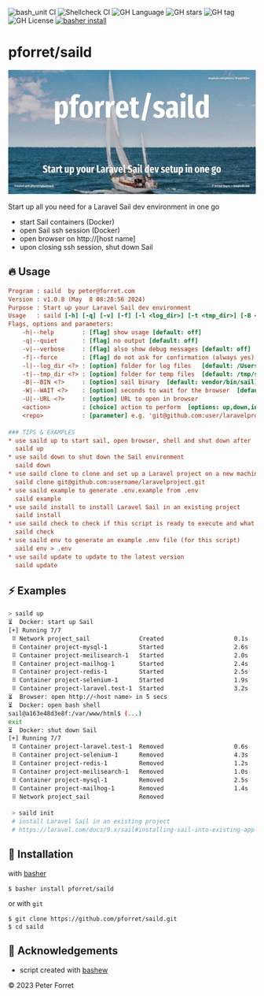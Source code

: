 ![bash_unit CI](https://github.com/pforret/saild/workflows/bash_unit%20CI/badge.svg)
![Shellcheck CI](https://github.com/pforret/saild/workflows/Shellcheck%20CI/badge.svg)
![GH Language](https://img.shields.io/github/languages/top/pforret/saild)
![GH stars](https://img.shields.io/github/stars/pforret/saild)
![GH tag](https://img.shields.io/github/v/tag/pforret/saild)
![GH License](https://img.shields.io/github/license/pforret/saild)
[![basher install](https://img.shields.io/badge/basher-install-white?logo=gnu-bash&style=flat)](https://www.basher.it/package/)

# pforret/saild

![](assets/saild.jpg)

Start up all you need for a Laravel Sail dev environment in one go
* start Sail containers (Docker)
* open Sail ssh session (Docker)
* open browser on http://[host name]
* upon closing ssh session, shut down Sail

## 🔥 Usage

```ini
Program : saild  by peter@forret.com
Version : v1.0.8 (May  8 08:28:56 2024)
Purpose : Start up your Laravel Sail dev environment
Usage   : saild [-h] [-q] [-v] [-f] [-l <log_dir>] [-t <tmp_dir>] [-B <BIN>] [-W <WAIT>] [-U <URL>] <action> <repo?>
Flags, options and parameters:
    -h|--help        : [flag] show usage [default: off]
    -q|--quiet       : [flag] no output [default: off]
    -v|--verbose     : [flag] also show debug messages [default: off]
    -f|--force       : [flag] do not ask for confirmation (always yes) [default: off]
    -l|--log_dir <?> : [option] folder for log files   [default: /Users/pforret/log/saild]
    -t|--tmp_dir <?> : [option] folder for temp files  [default: /tmp/saild]
    -B|--BIN <?>     : [option] sail binary  [default: vendor/bin/sail]
    -W|--WAIT <?>    : [option] seconds to wait for the browser  [default: 5]
    -U|--URL <?>     : [option] URL to open in browser
    <action>         : [choice] action to perform  [options: up,down,install,example,clone,check,env,update]
    <repo>           : [parameter] e.g. 'git@github.com:user/laravelproject.git' (optional)

### TIPS & EXAMPLES
* use saild up to start sail, open browser, shell and shut down after
  saild up
* use saild down to shut down the Sail environment
  saild down
* use saild clone to clone and set up a Laravel project on a new machine
  saild clone git@github.com:username/laravelproject.git
* use saild example to generate .env.example from .env
  saild example
* use saild install to install Laravel Sail in an existing project
  saild install
* use saild check to check if this script is ready to execute and what values the options/flags are
  saild check
* use saild env to generate an example .env file (for this script)
  saild env > .env
* use saild update to update to the latest version
  saild update
```

## ⚡️ Examples

```bash
> saild up
⏳  Docker: start up Sail
[+] Running 7/7
 ⠿ Network project_sail              Created                    0.1s 
 ⠿ Container project-mysql-1         Started                    2.6s
 ⠿ Container project-meilisearch-1   Started                    2.0s 
 ⠿ Container project-mailhog-1       Started                    2.4s 
 ⠿ Container project-redis-1         Started                    2.5s 
 ⠿ Container project-selenium-1      Started                    1.9s 
 ⠿ Container project-laravel.test-1  Started                    3.2s
⏳  Browser: open http://<host name> in 5 secs
⏳  Docker: open bash shell
sail@a163e48d3e8f:/var/www/html$ (...)
exit
⏳  Docker: shut down Sail
[+] Running 7/7
 ⠿ Container project-laravel.test-1  Removed                    0.6s 
 ⠿ Container project-selenium-1      Removed                    4.3s
 ⠿ Container project-redis-1         Removed                    1.2s 
 ⠿ Container project-meilisearch-1   Removed                    1.0s 
 ⠿ Container project-mysql-1         Removed                    2.5s 
 ⠿ Container project-mailhog-1       Removed                    1.4s 
 ⠿ Network project_sail              Removed 
 
 > saild init
 # install Laravel Sail in an existing project
 # https://laravel.com/docs/9.x/sail#installing-sail-into-existing-applications
```

## 🚀 Installation

with [basher](https://github.com/basherpm/basher)

	$ basher install pforret/saild

or with `git`

	$ git clone https://github.com/pforret/saild.git
	$ cd saild

## 📝 Acknowledgements

* script created with [bashew](https://github.com/pforret/bashew)

&copy; 2023 Peter Forret
